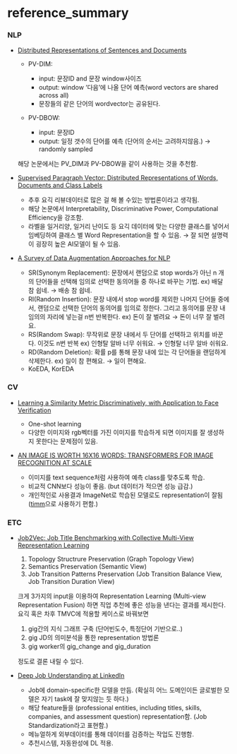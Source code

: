 # reference_summary

### NLP
- [Distributed Representations of Sentences and Documents](https://arxiv.org/pdf/1405.4053.pdf)  
  * PV-DIM:  
    + input: 문장ID and 문장 window사이즈  
    + output: window ‘다음’에 나올 단어 예측(word vectors are shared across all)  
    + 문장들의 같은 단어의 wordvector는 공유된다.  

  * PV-DBOW:  
    + input: 문장ID  
    + output: 일정 갯수의 단어를 예측 (단어의 순서는 고려하지않음.) → randomly sampled  
  
  해당 논문에서는 PV_DIM과 PV-DBOW을 같이 사용하는 것을 추천함.  
  
- [Supervised Paragraph Vector: Distributed
Representations of Words, Documents
and Class Labels](https://ieeexplore.ieee.org/stamp/stamp.jsp?tp=&arnumber=8653834)  

  * 추후 요긱 리뷰데이터로 많은 걸 해 볼 수있는 방법론이라고 생각됨.
  * 해당 논문에서 Interpretability, Discriminative Power, Computational Efficiency을 강조함.
  * 라벨을 일거리양, 일거리 난이도 등 요긱 데이터에 맞는 다양한 클래스를 넣어서 임베딩하여 클래스 별 Word Representation을 할 수 있음. → 잘 되면 설명력이 굉장히 높은 AI모델이 될 수 있음.

- [A Survey of Data Augmentation Approaches for NLP](https://arxiv.org/pdf/2105.03075.pdf)  

  * SR(Synonym Replacement): 문장에서 랜덤으로 stop words가 아닌 n 개의 단어들을 선택해 임의로 선택한 동의어들 중 하나로 바꾸는 기법. ex) 배달 참 쉽네. → 배송 참 쉽네.  
  * RI(Random Insertion): 문장 내에서 stop word를 제외한 나머지 단어들 중에서, 랜덤으로 선택한 단어의 동의어를 임의로 정한다. 그리고 동의어를 문장 내 임의의 자리에 넣는걸 n번 반복한다. ex) 돈이 잘 벌려요 → 돈이 너무 잘 벌려요.  
  * RS(Random Swap): 무작위로 문장 내에서 두 단어를 선택하고 위치를 바꾼다. 이것도 n번 반복 ex) 인형탈 알바 너무 쉬워요. → 인형탈 너무 알바 쉬워요.  
  * RD(Random Deletion): 확률 p를 통해 문장 내에 있는 각 단어들을 랜덤하게 삭제한다. ex) 일이 참 편해요. → 일이 편해요.  
  * KoEDA, KorEDA  

### CV
- [Learning a Similarity Metric Discriminatively, with Application to Face
Verification](http://yann.lecun.com/exdb/publis/pdf/chopra-05.pdf)

  *  One-shot learning
  *  다양한 이미지와 rgb벡터를 가진 이미지를 학습하게 되면 이미지를 잘 생성하지 못한다는 문제점이 있음.

- [AN IMAGE IS WORTH 16X16 WORDS:
TRANSFORMERS FOR IMAGE RECOGNITION AT SCALE](https://arxiv.org/pdf/2010.11929.pdf)

  * 이미지를 text sequence처럼 사용하여 예측 class를 맞추도록 학습.
  * 비교적 CNN보다 성능이 좋음. (but 데이터가 적으면 성능 급감.)
  * 개인적인로 사용결과 ImageNet로 학습된 모델로도 representation이 잘됨 ([timm](https://github.com/rwightman/pytorch-image-models)으로 사용하기 편함.)  

### ETC
- [Job2Vec: Job Title Benchmarking with Collective Multi-View Representation Learning](https://arxiv.org/pdf/2009.07429.pdf)
  1. Topology Structrure Preservation (Graph Topology View)
  2. Semantics Preservation (Semantic View)
  3. Job Transition Patterns Preservation (Job Transition Balance View, Job Transition Duration View)

  크게 3가지의 input을 이용하여 Representation Learning (Multi-view Representation Fusion) 하면 직업 추천에 좋은 성능을 낸다는 결과를 제시한다. 요긱 혹은 차후 TMVC에 적용할 케이스로 바꿔보면 

    1. gig간의 지식 그래프 구축 (단어빈도수, 특정단어 기반으로..)
    2. gig JD의 의미분석을 통한 representation 방법론
    3. gig worker의 gig_change and gig_duration

  정도로 결론 내릴 수 있다.  
  
- [Deep Job Understanding at LinkedIn](https://arxiv.org/pdf/2006.12425.pdf)  

  * Job에 domain-specific한 모델을 만듬. (확실히 어느 도메인이든 글로벌한 모델은 자기 task에 잘 맞지않는 듯 하다.)  
  * 해당 feature들을 (professional entities, including titles, skills, companies, and assessment question) representation함. (Job Standardization라고 표현함.)  
  * 메뉴얼하게 외부데이터를 통해 데이터를 검증하는 작업도 진행함.
  * 추천시스템, 자동완성에 DL 적용.  
